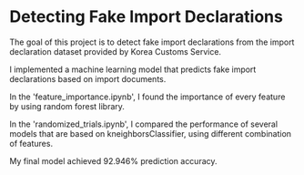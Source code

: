 # Detecting Fake Import Declarations
The goal of this project is to detect fake import declarations from the import declaration dataset provided by Korea Customs Service.

I implemented a machine learning model that predicts fake import declarations based on import documents.

In the 'feature_importance.ipynb', I found the importance of every feature by using random forest library.

In the 'randomized_trials.ipynb', I compared the performance of several models that are based on kneighborsClassifier, using different combination of features.

My final model achieved 92.946% prediction accuracy.

